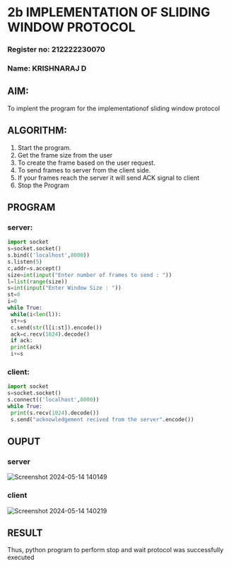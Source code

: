 # 2b IMPLEMENTATION OF SLIDING WINDOW PROTOCOL
### Register no: 212222230070
### Name: KRISHNARAJ D
## AIM:
To implent the program for the implementationof sliding window protocol
## ALGORITHM:
1. Start the program.
2. Get the frame size from the user
3. To create the frame based on the user request.
4. To send frames to server from the client side.
5. If your frames reach the server it will send ACK signal to client
6. Stop the Program
## PROGRAM
### server:
```python
import socket
s=socket.socket()
s.bind(('localhost',8000))
s.listen(5)
c,addr=s.accept()
size=int(input("Enter number of frames to send : "))
l=list(range(size))
s=int(input("Enter Window Size : "))
st=0
i=0
while True:
 while(i<len(l)):
 st+=s
 c.send(str(l[i:st]).encode())
 ack=c.recv(1024).decode()
 if ack:
 print(ack)
 i+=s
```
### client:
```python
import socket
s=socket.socket()
s.connect(('localhost',8000))
while True: 
 print(s.recv(1024).decode())
 s.send("acknowledgement recived from the server".encode())
```
## OUPUT
### server
![Screenshot 2024-05-14 140149](https://github.com/lokeshrahulv/2b_SLIDING_WINDOW_PROTOCOL/assets/118423842/3bc4f405-fe6c-42b6-b01b-edd4fb1aa0e1)

### client
![Screenshot 2024-05-14 140219](https://github.com/lokeshrahulv/2b_SLIDING_WINDOW_PROTOCOL/assets/118423842/98a86ebf-a6ce-4aa3-a615-b9121cfbb376)

## RESULT
Thus, python program to perform stop and wait protocol was successfully executed
